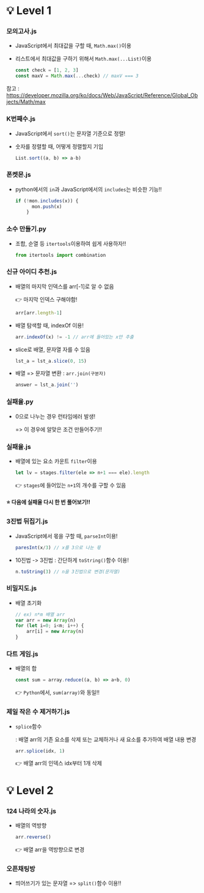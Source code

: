# 💡 Level 1

### 모의고사.js

- JavaScript에서 최대값을 구할 때, `Math.max()`이용

- 리스트에서 최대값을 구하기 위해서 `Math.max(...List)`이용

  ```javascript
  const check = [1, 2, 3]
  const maxV = Math.max(...check) // maxV === 3
  ```

  

참고 : https://developer.mozilla.org/ko/docs/Web/JavaScript/Reference/Global_Objects/Math/max



### K번째수.js

- JavaScript에서 `sort()`는 문자열 기준으로 정렬!

- 숫자를 정렬할 때, 어떻게 정렬할지 기입

  ```javascript
  List.sort((a, b) => a-b)
  ```



### 폰켓몬.js

- python에서의 `in`과 JavaScript에서의 `includes`는 비슷한 기능!!

  ```javascript
  if (!mon.includes(x)) {
        mon.push(x)
      }
  ```



### 소수 만들기.py

- 조합, 순열 등 `itertools`이용하여 쉽게 사용하자!!

  ```python
  from itertools import combination
  ```




### 신규 아이디 추천.js

- 배열의 마지막 인덱스를 arr[-1]로 알 수 없음 

   👉 마지막 인덱스 구해야함!

   ```javascript
   arr[arr.length-1]
   ```

- 배열 탐색할 때, indexOf 이용!

   ```javascript
   arr.indexOf(x) != -1 // arr에 들어있는 x만 추출
   ```

- slice로 배열, 문자열 자를 수 있음

   ```javascript
   lst_a = lst_a.slice(0, 15)
   ```

- 배열 => 문자열 변환 : `arr.join(구분자)`

   ```javascript
   answer = lst_a.join('')
   ```



### 실패율.py

- 0으로 나누는 경우 런타임에러 발생!

  => 이 경우에 알맞은 조건 만들어주기!!

### 실패율.js

- 배열에 있는 요소 카운트 `filter`이용

  ```javascript
  let lv = stages.filter(ele => n+1 === ele).length
  ```

  👉 `stages`에 들어있는 `n+1`의 개수를 구할 수 있음

#### ⭐ 다음에 실패율 다시 한 번 풀어보기‼



### 3진법 뒤집기.js

- JavaScript에서 몫을 구할 때, `parseInt`이용!

  ```javascript
  paresInt(x/3) // x를 3으로 나눈 몫
  ```

- 10진법 -> 3진법 : 간단하게 `toString()`함수 이용!

  ```javascript
  n.toString(3) // n을 3진법으로 변경(문자열)
  ```



### 비밀지도.js

- 배열 초기화

  ```javascript
  // ex) n*m 배열 arr
  var arr = new Array(n)
  for (let i=0; i<m; i++) {
      arr[i] = new Array(n)
  }
  ```




### 다트 게임.js

- 배열의 합

  ```javascript
  const sum = array.reduce((a, b) => a+b, 0)
  ```

  👉 `Python`에서, `sum(array)`와 동일!!



### 제일 작은 수 제거하기.js

- `splice`함수

  : 배열 arr의 기존 요소를 삭제 또는 교체하거나 새 요소를 추가하여 배열 내용 변경

  ```javascript
  arr.splice(idx, 1)
  ```

  👉 배열 arr의 인덱스 idx부터 1개 삭제





# 💡 Level 2

### 124 나라의 숫자.js

- 배열의 역방향

  ```javascript
  arr.reverse()
  ```

  👉 배열 arr을 역방향으로 변경



### 오픈채팅방

- 띄어쓰기가 있는 문자열 => `split()`함수 이용‼
